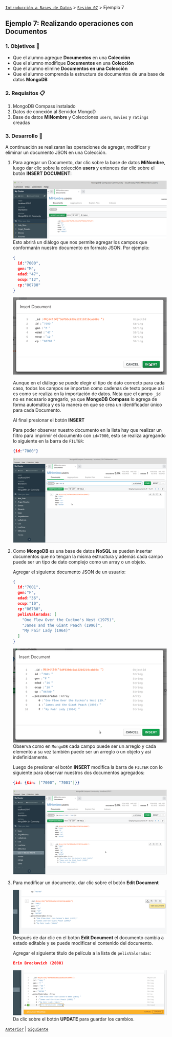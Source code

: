[`Introducción a Bases de Datos`](../../Readme.md) > [`Sesión 07`](../Readme.md) > Ejemplo 7

## Ejemplo 7: Realizando operaciones con Documentos

### 1. Objetivos :dart:
- Que el alumno agregue __Documentos__ en una __Colección__
- Que el alumno modifique __Documentos__ en una __Colección__
- Que el alumno elimine __Documentos en una Colección__
- Que el alumno comprenda la estructura de documentos de una base de datos __MongoDB__

### 2. Requisitos :clipboard:
1. MongoDB Compass instalado
1. Datos de conexión al Servidor MongoD
1. Base de datos __MiNombre__ y Colecciones `users`, `movies` y `ratings` creadas

### 3. Desarrollo :rocket:
A continuación se realizaran las operaciones de agregar, modificar y eliminar un documento JSON en una Colección.

1. Para agregar un Documento, dar clic sobre la base de datos __MiNombre__, luego dar clic sobre la colección __users__ y entonces dar clic sobre el botón __INSERT DOCUMENT__:

   ![Insertando un documento](imagenes/insertando-documento.png)
   Esto abrirá un diálogo que nos permite agregar los campos que conformarán nuestro documento en formato JSON. Por ejemplo:

   ```json
   {
     id:"7000",
     gen:"M",
     edad:"47",
     ocup:"12",
     cp:"06780"
   }
   ```

   ![Adicionando campos u objetos](imagenes/adicionando-datos.png)
   
   Aunque en el diálogo se puede elegir el tipo de dato correcto para cada caso, todos los campos se importan como cadenas de texto porque así es como se realiza en la importación de datos. Nota que el campo `_id` no es necesario agregarlo, ya que __MongoDB Compass__ lo agrega de forma automática y es la manera en que se crea un identificador único para cada Documento.

   Al final presionar el botón __INSERT__

   Para poder observar nuestro documento en la lista hay que realizar un filtro para imprimir el documento con `id=7000`, esto se realiza agregando lo siguiente en la barra de `FILTER`:
   ```json
   {id:"7000"}
   ```

   ![Documentos en la colección](imagenes/documentos-en-coleccion.png)

1. Como __MongoDB__ es una base de datos __NoSQL__ se pueden insertar documentos que no tengan la misma estructura y además cada campo puede ser un tipo de dato complejo como un array o un objeto.

   Agregar el siguiente documento JSON de un usuario:
   ```json
   {
     id:"7001",
     gen:"F",
     edad:"36",
     ocup:"10",
     cp:"06780",
     pelisValoradas: [
       "One Flew Over the Cuckoo's Nest (1975)",
       "James and the Giant Peach (1996)",
       "My Fair Lady (1964)"       
     ]
   }
   ```

   ![Agregando otro documento](imagenes/adicionando-datos-2.png)
   Observa como en `MongoDB` cada campo puede ser un arreglo y cada elemento a su vez también puede ser un arreglo o un objeto y así indefinidamente.

   Luego de presionar el botón __INSERT__ modifica la barra de `FILTER` con lo siguiente para observar nuestros dos documentos agregados:
   ```json
   {id: {$in: ["7000", "7001"]}}
   ```

   ![Lista de documentos en la colección](imagenes/documentos-en-coleccion-2.png)

1. Para modificar un documento, dar clic sobre el botón __Edit Document__

   ![Editar un documento](imagenes/editar-documento.png)
   Después de dar clic en el botón __Edit Document__ el documento cambia a estado editable y se puede modificar el contenido del documento.

   Agregar el siguiente título de película a la lista de `pelisValoradas`:
   ```json
   Erin Brockovich (2000)
   ```

   ![Modificando documento](imagenes/modificando-documento.png)
   Da clic sobre el botón __UPDATE__ para guardar los cambios.


[`Anterior`](../Reto-03/Readme.md) | [`Siguiente`](../Proyecto/Readme.md)      
